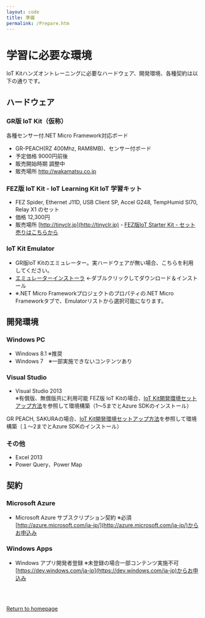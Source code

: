 ```yaml
---
layout: code
title: 準備
permalink: /Prepare.htm
---
```


# 学習に必要な環境
IoT Kitハンズオントレーニングに必要なハードウェア、開発環境、各種契約は以下の通りです。

## ハードウェア

### GR版 IoT Kit（仮称）
各種センサー付.NET Micro Framework対応ボード

* GR-PEACH(RZ 400Mhz, RAM8MB)、センサー付ボード
* 予定価格 9000円前後
* 販売開始時期 調整中
* 販売場所 http://wakamatsu.co.jp

### FEZ版 IoT Kit - IoT Learning Kit IoT 学習キット
* FEZ Spider, Ethernet J11D, USB Client SP, Accel G248, TempHumid SI70, Relay X1 のセット
* 価格 12,300円
* 販売場所 [http://tinyclr.jp](http://tinyclr.jp) - [FEZ版IoT Starter Kit - セット売りはこちらから](http://tinyclr.jp/products/IoTLearningKit.htm)

### IoT Kit Emulator
* GR版IoT Kitのエミュレーター。実ハードウェアが無い場合、こちらを利用してください。
* [エミュレーターインストーラ](https://github.com/ms-iotkithol-jp/Training/blob/master/Documents/EGIoTKitEmulatorInstaller.msi?raw=true) ←ダブルクリックしてダウンロード＆インストール
* ※.NET Micro Frameworkプロジェクトのプロパティの.NET Micro Frameworkタブで、Emulatorリストから選択可能になります。 

## 開発環境

### Windows PC

* Windows 8.1 ※推奨
* Windows 7　※一部実施できないコンテンツあり

### Visual Studio

* Visual Studio 2013  
※有償版、無償版共に利用可能
FEZ版 IoT Kitの場合、[IoT Kit開発環境セットアップ方法](http://blogs.msdn.com/b/hirosho/archive/2014/12/03/iot-kit.aspx)を参照して環境構築（1～5までとAzure SDKのインストール）

GR PEACH, SAKURAの場合、[IoT Kit開発環境セットアップ方法](http://blogs.msdn.com/b/hirosho/archive/2014/12/03/iot-kit.aspx)を参照して環境構築（１～2までとAzure SDKのインストール）

### その他

* Excel 2013
* Power Query、Power Map

## 契約

### Microsoft Azure

* Microsoft Azure サブスクリプション契約 ※必須  
[http://azure.microsoft.com/ja-jp/](http://azure.microsoft.com/ja-jp/)からお申込み


### Windows Apps

* Windows アプリ開発者登録 ※未登録の場合一部コンテンツ実施不可  
[https://dev.windows.com/ja-jp](https://dev.windows.com/ja-jp)からお申込み

<br/>
<br/>

<a class="btn btn-default" href="index.htm" role="button">Return to homepage</a>
